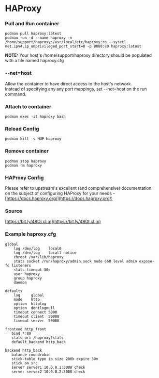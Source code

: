 # HAProxy
### Pull and Run container
```
podman pull haproxy:latest
podman run -d --name haproxy -v /home/support/haproxy:/usr/local/etc/haproxy:ro --sysctl net.ipv4.ip_unprivileged_port_start=0 -p 8080:80 haproxy:latest
```
**NOTE:** Your host's /home/support/haproxy directory should be populated with a file named haproxy.cfg  

### --net=host
Allow the container to have direct access to the host's network.  
Instead of specifying any any port mappings, set --net=host on the run command.  

### Attach to container
```
podman exec -it haproxy bash
```

### Reload Config
```
podman kill -s HUP haproxy
```

### Remove container
```
podman stop haproxy
podman rm haproxy
```

### HAProxy Config
Please refer to upstream's excellent (and comprehensive) documentation on the subject of configuring HAProxy for your needs - [https://docs.haproxy.org/](https://docs.haproxy.org/)  

### Source
[https://bit.ly/48OLcLm](https://bit.ly/48OLcLm)  

### Example haproxy.cfg
```
global
    log /dev/log    local0
    log /dev/log    local1 notice
    chroot /var/lib/haproxy
    stats socket /run/haproxy/admin.sock mode 660 level admin expose-fd listeners
    stats timeout 30s
    user haproxy
    group haproxy
    daemon

defaults
    log     global
    mode    http
    option  httplog
    option  dontlognull
    timeout connect 5000
    timeout client  50000
    timeout server  50000

frontend http_front
   bind *:80
   stats uri /haproxy?stats
   default_backend http_back

backend http_back
   balance roundrobin
   stick-table type ip size 200k expire 30m
   stick on src
   server server1 10.0.0.1:3000 check
   server server2 10.0.0.2:3000 check
```